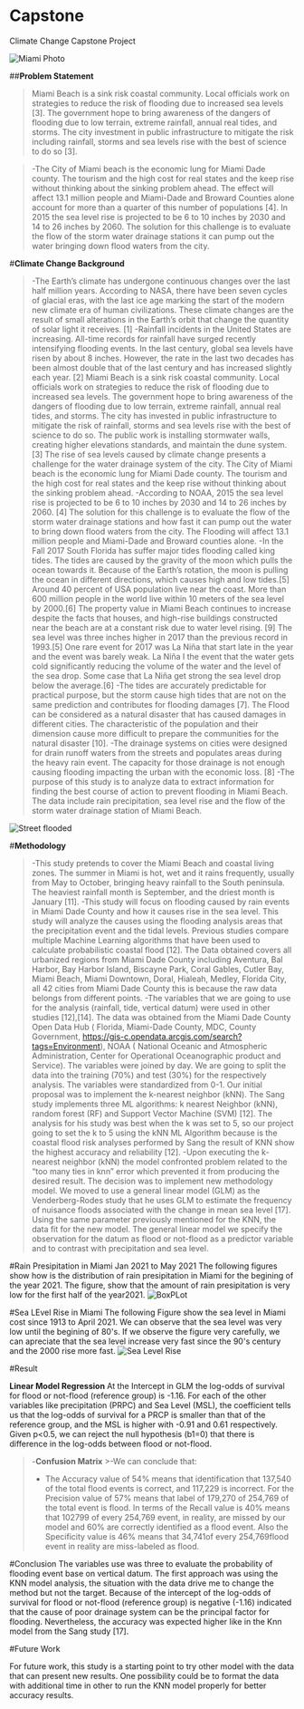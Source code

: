 # Capstone
Climate Change Capstone Project

![Miami Photo](Images/FLflood.jpg)


##**Problem Statement**

 > Miami Beach is a sink risk coastal community. Local officials work on strategies to reduce the risk of flooding due to increased sea levels [3]. The government hope to bring awareness of the dangers of flooding due to low terrain, extreme rainfall, annual real tides, and storms. The city investment in public infrastructure to mitigate the risk including rainfall, storms and sea levels rise with the best of science to do so [3].
  
>-The City of Miami beach is the economic lung for Miami Dade county. The tourism and the high cost for real states and the keep rise without thinking about the sinking problem ahead.  The effect will affect 13.1 million people and Miami-Dade and Broward Counties alone account for more than a quarter of this number of populations [4]. In 2015 the sea level rise is projected to be 6 to 10 inches by 2030 and 14 to 26 inches by 2060. The solution for this challenge is to evaluate the flow of the storm water drainage stations it can pump out the water bringing down flood waters from the city.

#**Climate Change Background**
>-The Earth’s climate has undergone continuous changes over the last half million years. According to NASA, there have been seven cycles of glacial eras, with the last ice age marking the start of the modern new climate era of human civilizations. These climate changes are the result of small alterations in the Earth’s orbit that change the quantity of solar light it receives. [1]
>-Rainfall incidents in the United States are increasing. All-time records for rainfall have surged recently intensifying flooding events. In the last century, global sea levels have risen by about 8 inches. However, the rate in the last two decades has been almost double that of the last century and has increased slightly each year. [2]
Miami Beach is a sink risk coastal community. Local officials work on strategies to reduce the risk of flooding due to increased sea levels. The government hope to bring awareness of the dangers of flooding due to low terrain, extreme rainfall, annual real tides, and storms. The city has invested in public infrastructure to mitigate the risk of rainfall, storms and sea levels rise with the best of science to do so. The public work is installing stormwater walls, creating higher elevations standards, and maintain the dune system.[3] The rise of sea levels caused by climate change presents a challenge for the water drainage system of the city. The City of Miami beach is the economic lung for Miami Dade county. The tourism and the high cost for real states and the keep rise without thinking about the sinking problem ahead.
>-According to NOAA, 2015 the sea level rise is projected to be 6 to 10 inches by 2030 and 14 to 26 inches by 2060. [4] The solution for this challenge is to evaluate the flow of the storm water drainage stations and how fast it can pump out the water to bring down flood waters from the city. The Flooding will affect 13.1 million people and Miami-Dade and Broward counties alone.
>-In the Fall 2017 South Florida has suffer major tides flooding called king tides. The tides are caused by the gravity of the moon which pulls the ocean towards it. Because of the Earth’s rotation, the moon is pulling the ocean in different directions, which causes high and low tides.[5]
Around 40 percent of USA population live near the coast. More than 600 million people in the world live within 10 meters of the sea level by 2000.[6] The property value in Miami Beach continues to increase despite the facts that houses, and high-rise buildings constructed near the beach are at a constant risk due to water level rising. [9]
The sea level was three inches higher in 2017 than the previous record in 1993.[5] One rare event for 2017 was La Niña that start late in the year and the event was barely weak. La Niña I the event that the water gets cold significantly reducing the volume of the water and the level of the sea drop. Some case that La Niña get strong the sea level drop below the average.[6]
>-The tides are accurately predictable for practical purpose, but the storm cause high tides that are not on the same prediction and contributes for flooding damages [7]. The Flood can be considered as a natural disaster that has caused damages in different cities. The characteristic of the population and their dimension cause more difficult to prepare the communities for the natural disaster [10].
>-The drainage systems on cities were designed for drain runoff waters from the streets and populates areas during the heavy rain event. The capacity for those drainage is not enough causing flooding impacting the urban with the economic loss. [8]
>-The purpose of this study is to analyze data to extract information for finding the best course of action to prevent flooding in Miami Beach. The data include rain precipitation, sea level rise and the flow of the storm water drainage station of Miami Beach.


![Street flooded](Images/streetFlooded.jpg)

#**Methodology**
>-This study pretends to cover the Miami Beach and coastal living zones. The summer in Miami is hot, wet and it rains frequently, usually from May to October, bringing heavy rainfall to the South peninsula. The heaviest rainfall month is September, and the driest month is January [11].
>-This study will focus on flooding caused by rain events in Miami Dade County and how it causes rise in the sea level. This study will analyze the causes using the flooding analysis areas that the precipitation event and the tidal levels. Previous studies compare multiple Machine Learning algorithms that have been used to calculate probabilistic coastal flood [12]. The Data obtained covers all urbanized regions from Miami Dade County including Aventura, Bal Harbor, Bay Harbor Island, Biscayne Park, Coral Gables, Cutler Bay, Miami Beach, Miami Downtown, Doral, Hialeah, Medley, Florida City, all 42 cities from Miami Dade County this is because the raw data belongs from different points. 
>-The variables that we are going to use for the analysis (rainfall, tide, vertical datum) were used in other studies [12],[14]. The data was obtained from the Miami Dade County Open Data Hub ( Florida, Miami-Dade County, MDC, County Government, https://gis-c.opendata.arcgis.com/search?tags=Environment), NOAA ( National Oceanic and Atmospheric Administration, Center for Operational Oceanographic product and Service). The variables were joined by day. We are going to split the data into the training (70%) and test (30%) for the respectively analysis. The variables were standardized from 0-1. Our initial proposal was to implement the k-nearest neighbor (kNN). The Sang study implements three ML algorithms: k nearest Neighbor (kNN), random forest (RF) and Support Vector Machine (SVM) [12].  The analysis for his study was best when the k was set to 5, so our project going to set the k to 5 using the kNN ML Algorithm because is the coastal flood risk analyses performed by Sang the result of KNN show the highest accuracy and reliability [12].
>-Upon executing the k-nearest neighbor (kNN) the model confronted problem related to the “too many ties in knn” error which prevented it from producing the desired result. The decision was to implement new methodology model. We moved to use a general linear model (GLM) as the Venderberg-Rodes study that he uses GLM to estimate the frequency of nuisance floods associated with the change in mean sea level [17].
Using the same parameter previously mentioned for the KNN, the data fit for the new model. The general linear model we specify the observation for the datum as flood or not-flood as a predictor variable and to contrast with precipitation and sea level. 


#Rain Presipitation in Miami Jan 2021 to May 2021
The following figures show how is the distribution of rain presipitation in Miami for the begining of the year 2021. The figure, show that the amount of rain presipitation is very low for the first half of the year2021.
![BoxPLot](Images/raini0.JPG)

#Sea LEvel Rise in Miami 
The following Figure show the sea level in Miami cost since 1913 to April 2021. We can observe that the sea level was very low until the begining of 80's. If we observe the figure very carefully, we can apreciate that the sea level increase very fast since the 90's century and the 2000 rise more fast.
![Sea Level Rise](Images/slk_all.JPG)

#Result

**Linear Model Regression**
 At the Intercept in GLM the log-odds of survival for flood or not-flood (reference group) is -1.16.
For each of the other variables like precipitation (PRPC) and Sea Level (MSL), the coefficient tells us that the log-odds of survival for a PRCP is smaller than that of the reference group, and the MSL is higher with -0.91 and 0.61 respectively.
Given p<0.5, we can reject the null hypothesis (b1=0) that there is  difference in the log-odds between flood or not-flood. 
>-**Confusion Matrix**
	>-We can conclude that:
>- The Accuracy value of 54% means that identification that 137,540 of the total flood events is correct, and 117,229 is incorrect.
For the Precision value of 57% means that label of 179,270 of 254,769 of the total event is flood.
In terms of the Recall value is 40% means that 102799 of every 254,769 event, in reality, are missed by our model and 60% are correctly identified as a flood event.
Also the Specificity value is 46% means that 34,741of every 254,769flood event in reality are miss-labeled as flood.

#Conclusion
The variables use was three to evaluate the probability of flooding event base on vertical datum. The first approach was using the KNN model analysis, the situation with the data drive me to change the method but not the target. Because of the intercept of the log-odds of survival for flood or not-flood (reference group) is negative (-1.16) indicated that the cause of poor drainage system can be the principal factor for flooding. Nevertheless, the accuracy was expected higher like in the Knn model from the Sang study [17].

#Future Work

For future work, this study is a starting point to try other model with the data that can present new results. One possibility could be to format the data with additional time in other to run the KNN model properly for better accuracy results.


